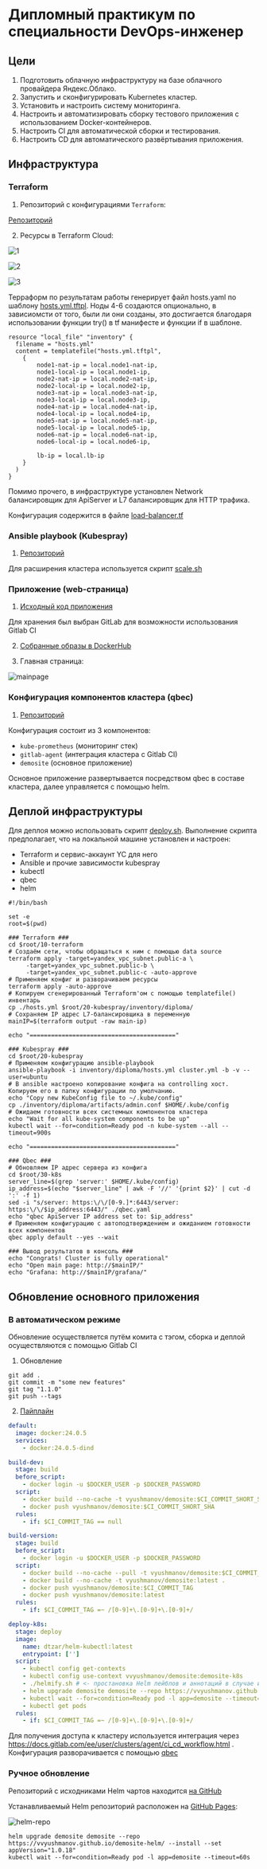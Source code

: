 # Дипломный практикум по специальности DevOps-инженер

## Цели

1. Подготовить облачную инфраструктуру на базе облачного провайдера Яндекс.Облако.
2. Запустить и сконфигурировать Kubernetes кластер.
3. Установить и настроить систему мониторинга.
4. Настроить и автоматизировать сборку тестового приложения с использованием Docker-контейнеров.
5. Настроить CI для автоматической сборки и тестирования.
6. Настроить CD для автоматического развёртывания приложения.

## Инфраструктура

### Terraform

1. Репозиторий с конфигурациями `Terraform`:

[Репозиторий](./10-terraform)

2. Ресурсы в Terraform Cloud:

![1](./99-assets/terraform_cloud/1.png)

![2](./99-assets/terraform_cloud/2.png)

![3](./99-assets/terraform_cloud/3.png)

Терраформ по результатам работы генерирует файл hosts.yaml по шаблону [hosts.yml.tftpl](./10-terraform/hosts.yml.tftpl).
Ноды 4-6 создаются опционально, в зависиомсти от того, были ли они созданы, это достигается благодаря использовании функции try() в tf манифесте и функции if в шаблоне.

```hcl
resource "local_file" "inventory" {
  filename = "hosts.yml"
  content = templatefile("hosts.yml.tftpl",
    {
        node1-nat-ip = local.node1-nat-ip,
        node1-local-ip = local.node1-ip,
        node2-nat-ip = local.node2-nat-ip,
        node2-local-ip = local.node2-ip,
        node3-nat-ip = local.node3-nat-ip,
        node3-local-ip = local.node3-ip,
        node4-nat-ip = local.node4-nat-ip,
        node4-local-ip = local.node4-ip,
        node5-nat-ip = local.node5-nat-ip,
        node5-local-ip = local.node5-ip,
        node6-nat-ip = local.node6-nat-ip,
        node6-local-ip = local.node6-ip,

        lb-ip = local.lb-ip
    }
  )
}
```

Помимо прочего, в инфраструктуре установлен Network балансировщик для ApiServer и L7 балансировщик для HTTP трафика.

Конфигурация содержится в файле [load-balancer.tf](./10-terraform/load-balancer.tf)

### Ansible playbook (Kubespray)

1. [Репозиторий](./20-kubespray/)

Для расширения кластера используется скрипт [scale.sh](./scale.sh)

### Приложение (web-страница)

1. [Исходный код приложения](https://gitlab.com/vvyushmanov/demosite)

Для хранения был выбран GitLab для возможности использования Gitlab CI

2. [Собранные образы в DockerHub](https://hub.docker.com/r/vyushmanov/demosite/tags)

3. Главная страница:

![mainpage](./99-assets/mainpage.png)

### Конфигурация компонентов кластера (qbec)

1. [Репозиторий](./30-k8s/)

Конфигурация состоит из 3 компонентов:

* `kube-prometheus` (мониторинг стек)
* `gitlab-agent` (интеграция кластера с Gitlab CI)
* `demosite` (основное приложение)

Основное приложение развертывается посредством qbec в составе кластера, далее управляется с помощью helm.

## Деплой инфраструктуры

Для деплоя можно использовать скрипт [deploy.sh](./deploy.sh).
Выполнение скрипта предполагает, что на локальной машине установлен и настроен:

* Terraform и сервис-аккаунт YC для него
* Ansible и прочие зависимости kubespray
* kubectl
* qbec
* helm

```shell
#!/bin/bash

set -e
root=$(pwd)

### Terraform ###
cd $root/10-terraform
# Создаём сети, чтобы обращаться к ним с помощью data source 
terraform apply -target=yandex_vpc_subnet.public-a \
     -target=yandex_vpc_subnet.public-b \
     -target=yandex_vpc_subnet.public-c -auto-approve
# Применяем конфиг и разворачиваем ресурсы
terraform apply -auto-approve
# Копируем сгенерированный Terraform'ом с помощью templatefile() инвентарь 
cp ./hosts.yml $root/20-kubespray/inventory/diploma/
# Сохраняем IP адрес L7-балансировщика в переменную
mainIP=$(terraform output -raw main-ip)

echo "========================================="

### Kubespray ###
cd $root/20-kubespray
# Применяем конфигурацию ansible-playbook
ansible-playbook -i inventory/diploma/hosts.yml cluster.yml -b -v --user=ubuntu
# В ansible настроено копирование конфига на controlling хост. Копируем его в папку конфигурации по умолчанию.
echo "Copy new KubeConfig file to ~/.kube/config"
cp ./inventory/diploma/artifacts/admin.conf $HOME/.kube/config
# Ожидаем готовности всех системных компонентов кластера
echo "Wait for all kube-system components to be up"
kubectl wait --for=condition=Ready pod -n kube-system --all --timeout=900s

echo "========================================="

### Qbec ###
# Обновляем IP адрес сервера из конфига 
cd $root/30-k8s
server_line=$(grep 'server:' $HOME/.kube/config)
ip_address=$(echo "$server_line" | awk -F '//' '{print $2}' | cut -d ':' -f 1)
sed -i "s/server: https:\/\/[0-9.]*:6443/server: https:\/\/$ip_address:6443/" ./qbec.yaml
echo "qbec ApiServer IP address set to: $ip_address"
# Применяем конфигурацию с автоподтверждением и ожиданием готовности всех компонентов
qbec apply default --yes --wait

### Вывод результатов в консоль ###
echo "Congrats! Cluster is fully operational"
echo "Open main page: http://$mainIP/"
echo "Grafana: http://$mainIP/grafana/"

```

## Обновление основного приложения

### В автоматическом режиме

Обновление осуществляется путём комита с тэгом, сборка и деплой осуществляются с помощью Gitlab CI

1. Обновление

```shell
git add .
git commit -m "some new features"
git tag "1.1.0"
git push --tags
```

2. [Пайплайн](https://gitlab.com/vvyushmanov/demosite/-/blob/main/.gitlab-ci.yml)

```yaml
default:
  image: docker:24.0.5
  services:
    - docker:24.0.5-dind    

build-dev:
  stage: build
  before_script:
    - docker login -u $DOCKER_USER -p $DOCKER_PASSWORD
  script:
    - docker build --no-cache -t vyushmanov/demosite:$CI_COMMIT_SHORT_SHA .
    - docker push vyushmanov/demosite:$CI_COMMIT_SHORT_SHA
  rules:
    - if: $CI_COMMIT_TAG == null

build-version:
  stage: build
  before_script:
    - docker login -u $DOCKER_USER -p $DOCKER_PASSWORD
  script:
    - docker build --no-cache --pull -t vyushmanov/demosite:$CI_COMMIT_TAG .
    - docker build --no-cache -t vyushmanov/demosite:latest .
    - docker push vyushmanov/demosite:$CI_COMMIT_TAG
    - docker push vyushmanov/demosite:latest
  rules:
    - if: $CI_COMMIT_TAG =~ /[0-9]+\.[0-9]+\.[0-9]+/

deploy-k8s:
  stage: deploy
  image:
    name: dtzar/helm-kubectl:latest
    entrypoint: ['']
  script:
    - kubectl config get-contexts
    - kubectl config use-context vvyushmanov/demosite:demosite-k8s
    - ./helmify.sh # <- простановка Helm лейблов и аннотаций в случае их отсутствия 
    - helm upgrade demosite demosite --repo https://vvyushmanov.github.io/demosite-helm/ --install --set appVersion=$CI_COMMIT_TAG
    - kubectl wait --for=condition=Ready pod -l app=demosite --timeout=60s
    - kubectl get pods
  rules:
    - if: $CI_COMMIT_TAG =~ /[0-9]+\.[0-9]+\.[0-9]+/
```

Для получения доступа к кластеру используется интеграция через https://docs.gitlab.com/ee/user/clusters/agent/ci_cd_workflow.html .
Конфигурация разворачивается с помощью [qbec](./30-k8s/qbec.yaml)

### Ручное обновление

Репозиторий c исходниками Helm чартов находится [на GitHub](https://github.com/vvyushmanov/demosite-helm)

Устанавливаемый Helm репозиторий расположен на [GitHub Pages](https://vvyushmanov.github.io/demosite-helm/):

![helm-repo](./99-assets/helm-repo.png)

```shell
helm upgrade demosite demosite --repo https://vvyushmanov.github.io/demosite-helm/ --install --set appVersion="1.0.18"
kubectl wait --for=condition=Ready pod -l app=demosite --timeout=60s
